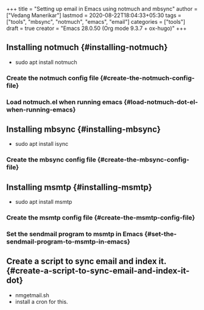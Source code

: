 +++
title = "Setting up email in Emacs using notmuch and mbsync"
author = ["Vedang Manerikar"]
lastmod = 2020-08-22T18:04:33+05:30
tags = ["tools", "mbsync", "notmuch", "emacs", "email"]
categories = ["tools"]
draft = true
creator = "Emacs 28.0.50 (Org mode 9.3.7 + ox-hugo)"
+++

## Installing notmuch {#installing-notmuch}

-   sudo apt install notmuch


### Create the notmuch config file {#create-the-notmuch-config-file}


### Load notmuch.el when running emacs {#load-notmuch-dot-el-when-running-emacs}


## Installing mbsync {#installing-mbsync}

-   sudo apt install isync


### Create the mbsync config file {#create-the-mbsync-config-file}


## Installing msmtp {#installing-msmtp}

-   sudo apt install msmtp


### Create the msmtp config file {#create-the-msmtp-config-file}


### Set the sendmail program to msmtp in Emacs {#set-the-sendmail-program-to-msmtp-in-emacs}


## Create a script to sync email and index it. {#create-a-script-to-sync-email-and-index-it-dot}

-   nmgetmail.sh
-   install a cron for this.
